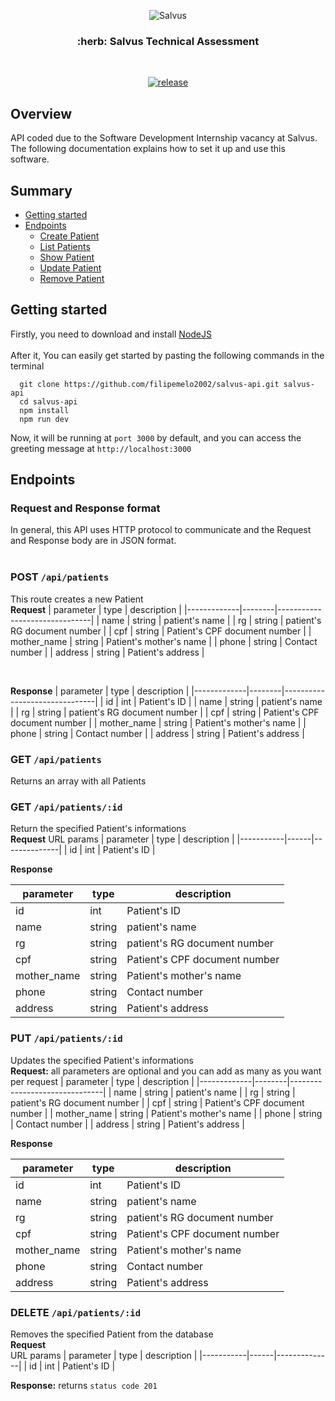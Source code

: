 <p align="center">
  <img src="https://salvus.me/img/logo-salvus.png" alt="Salvus" />
</p>

<h3 align="center">
 :herb: Salvus Technical Assessment
</h3>
<br>
<div align="center">


[![release](https://img.shields.io/github/v/release/filipemelo2002/salvus-api)](https://github.com/filipemelo2002/salvus-api/releases)<space><space>
</div>

## Overview
API coded due to the Software Development Internship vacancy at Salvus. The following documentation explains how to set it up and use this software. 

## Summary
  * [Getting started](#getting-started)
  * [Endpoints](#endpoints)
    * [Create Patient](#post-apipatients)
    * [List Patients](#get-apipatients)
    * [Show Patient](#get-apipatientsid)
    * [Update Patient](#put-apipatientsid)
    * [Remove Patient](#delete-apipatientsid)
## Getting started
Firstly, you need to download and install [NodeJS](https://nodejs.org/en/) <br/><br/> 
After it, You can easily get started by pasting the following commands in the terminal
```shell
  git clone https://github.com/filipemelo2002/salvus-api.git salvus-api
  cd salvus-api
  npm install
  npm run dev
```
Now, it will be running at `port 3000` by default, and you can access the greeting message at `http://localhost:3000`
## Endpoints
### Request and Response format
In general, this API uses HTTP protocol to communicate and the Request and Response body are in JSON format.
<br/><br/>
### POST `/api/patients` 
This route creates a new Patient<br>
**Request**
| parameter   | type   | description                   |
|-------------|--------|-------------------------------|
| name        | string | patient's name                |
| rg          | string | patient's RG document number  |
| cpf         | string | Patient's CPF document number |
| mother_name | string | Patient's mother's name       |
| phone       | string | Contact number                |
| address     | string | Patient's address             |

<br/>

**Response**
| parameter   | type   | description                   |
|-------------|--------|-------------------------------|
| id          | int    | Patient's ID                  |
| name        | string | patient's name                |
| rg          | string | patient's RG document number  |
| cpf         | string | Patient's CPF document number |
| mother_name | string | Patient's mother's name       |
| phone       | string | Contact number                |
| address     | string | Patient's address             |

### GET `/api/patients`
Returns an array with all Patients

### GET `/api/patients/:id`
Return the specified Patient's informations <br/>
**Request** URL params
| parameter | type | description  |
|-----------|------|--------------|
| id        | int  | Patient's ID |

**Response** 

| parameter   | type   | description                   |
|-------------|--------|-------------------------------|
| id          | int    | Patient's ID                  |
| name        | string | patient's name                |
| rg          | string | patient's RG document number  |
| cpf         | string | Patient's CPF document number |
| mother_name | string | Patient's mother's name       |
| phone       | string | Contact number                |
| address     | string | Patient's address             |

### PUT `/api/patients/:id`
Updates the specified Patient's informations <br/>
**Request:** all parameters are optional and you can add as many as you want per request
| parameter   | type   | description                   |
|-------------|--------|-------------------------------|
| name        | string | patient's name                |
| rg          | string | patient's RG document number  |
| cpf         | string | Patient's CPF document number |
| mother_name | string | Patient's mother's name       |
| phone       | string | Contact number                |
| address     | string | Patient's address             |

**Response**

| parameter   | type   | description                   |
|-------------|--------|-------------------------------|
| id          | int    | Patient's ID                  |
| name        | string | patient's name                |
| rg          | string | patient's RG document number  |
| cpf         | string | Patient's CPF document number |
| mother_name | string | Patient's mother's name       |
| phone       | string | Contact number                |
| address     | string | Patient's address             |

### DELETE `/api/patients/:id`
Removes the specified Patient from the database<br/>
**Request** <br/> URL params
| parameter | type | description  |
|-----------|------|--------------|
| id        | int  | Patient's ID |

**Response:** returns `status code 201`
